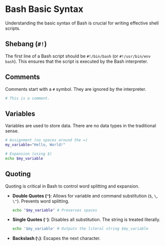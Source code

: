 # Bash Basic Syntax

Understanding the basic syntax of Bash is crucial for writing effective shell scripts.

## Shebang (`#!`)
The first line of a Bash script should be `#!/bin/bash` (or `#!/usr/bin/env bash`). This ensures that the script is executed by the Bash interpreter.

## Comments
Comments start with a `#` symbol. They are ignored by the interpreter.

```bash
# This is a comment.
```

## Variables
Variables are used to store data. There are no data types in the traditional sense.

```bash
# Assignment (no spaces around the =)
my_variable="Hello, World!"

# Expansion (using $)
echo $my_variable
```

## Quoting
Quoting is critical in Bash to control word splitting and expansion.

*   **Double Quotes (`"`)**: Allows for variable and command substitution (`$`, `\`, `\"`). Prevents word splitting.
    ```bash
    echo "$my_variable" # Preserves spaces
    ```
*   **Single Quotes (`'`)**: Disables all substitution. The string is treated literally.
    ```bash
    echo '$my_variable' # Outputs the literal string $my_variable
    ```
*   **Backslash (`\`)**: Escapes the next character.

```